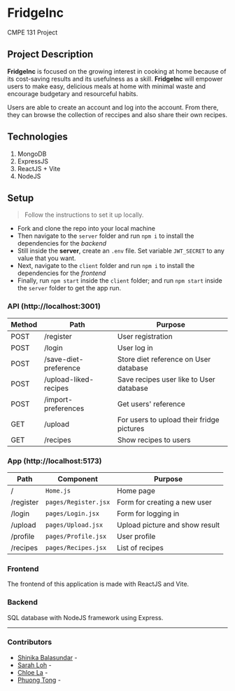 # FridgeInc
CMPE 131 Project

## Project Description
**FridgeInc** is focused on the growing interest in cooking at home because of its cost-saving results and its usefulness as a skill.
**FridgeInc** will empower users to make easy, delicious meals at home with minimal waste and encourage budgetary and resourceful habits.

Users are able to create an account and log into the account. From there, they can browse the collection of reccipes and also share their own recipes.

## Technologies 
1. MongoDB
2. ExpressJS
3. ReactJS + Vite
4. NodeJS

## Setup 
> Follow the instructions to set it up locally.
* Fork and clone the repo into your local machine
* Then navigate to the `server` folder and run `npm i` to install the dependencies for the _backend_
* Still inside the __server__, create an `.env` file. Set variable ```JWT_SECRET``` to any value that you want.
* Next, navigate to the `client` folder and run `npm i` to install the dependencies for the _frontend_
* Finally, run `npm start` inside the `client` folder; and run `npm start` inside the `server` folder to get the app run.

### API (http://localhost:3001)
| Method | Path                          | Purpose                                   |
| ------ | ----------------------------- | ------------------------------------------|
| POST   | /register                     | User registration                         |
| POST   | /login                        | User log in                               |
| POST   | /save-diet-preference         | Store diet reference on User database     |
| POST   | /upload-liked-recipes         | Save recipes user like to User database   |
| POST   | /import-preferences           | Get users' reference                      |
| GET    | /upload                       | For users to upload their fridge pictures |
| GET    | /recipes                      | Show recipes to users                     |

### App (http://localhost:5173)
| Path           | Component                | Purpose                                |
| -------------- | ------------------------ | -------------------------------------- |
| /              | `Home.js`                | Home page                              |
| /register      | `pages/Register.jsx`     | Form for creating a new user           |
| /login         | `pages/Login.jsx`        | Form for logging in                    |
| /upload        | `pages/Upload.jsx`       | Upload picture and show result         |
| /profile       | `pages/Profile.jsx`      | User profile                           |
| /recipes       | `pages/Recipes.jsx`      | List of recipes                        |


### Frontend

The frontend of this application is made with ReactJS and Vite. 

### Backend

SQL database with NodeJS framework using Express.
___

### Contributors

* [Shinika Balasundar](https://github.com/shibcreate) - 
* [Sarah Loh](https://github.com/ritsukye) -
* [Chloe La](https://github.com/chloela1688) -
* [Phuong Tong](https://github.com/YPhuong15) - 
